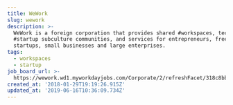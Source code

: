 ```yaml
---
title: WeWork
slug: wework
description: >-
  WeWork is a foreign corporation that provides shared #workspaces, technology
  #startup subculture communities, and services for entrepreneurs, freelancers,
  startups, small businesses and large enterprises.
tags:
  - workspaces
  - startup
job_board_url: >-
  https://wework.wd1.myworkdayjobs.com/Corporate/2/refreshFacet/318c8bb6f553100021d223d9780d30be
created_at: '2018-01-29T19:19:26.915Z'
updated_at: '2019-06-16T10:36:09.734Z'
---
```


